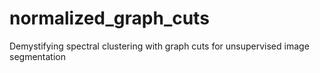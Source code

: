 # normalized_graph_cuts
Demystifying spectral clustering with graph cuts for unsupervised image segmentation
